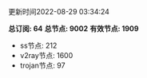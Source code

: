 更新时间2022-08-29 03:34:24

**总订阅: 64**
**总节点: 9002**
**有效节点: 1909**
- ss节点: 212
- v2ray节点: 1600
- trojan节点: 97
